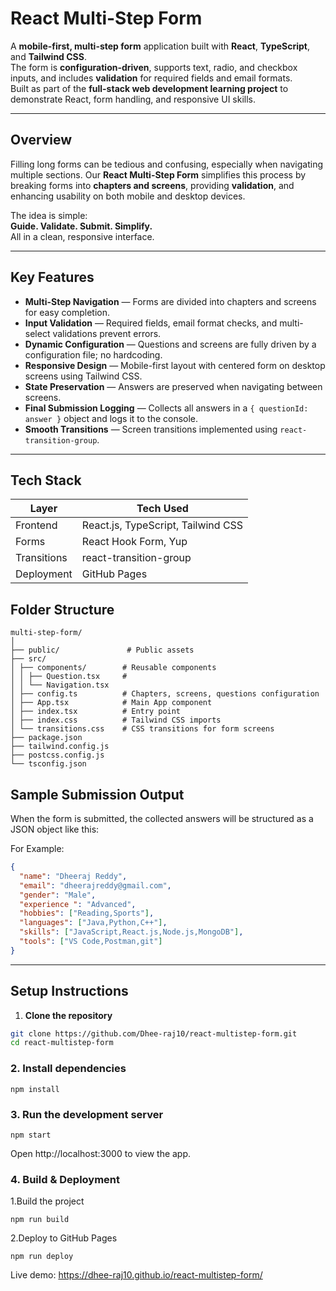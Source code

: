 # React Multi-Step Form

A **mobile-first, multi-step form** application built with **React**, **TypeScript**, and **Tailwind CSS**.  
The form is **configuration-driven**, supports text, radio, and checkbox inputs, and includes **validation** for required fields and email formats.  
Built as part of the **full-stack web development learning project** to demonstrate React, form handling, and responsive UI skills.


---

## Overview

Filling long forms can be tedious and confusing, especially when navigating multiple sections. Our **React Multi-Step Form** simplifies this process by breaking forms into **chapters and screens**, providing **validation**, and enhancing usability on both mobile and desktop devices.  

The idea is simple:  
**Guide. Validate. Submit. Simplify.**  
All in a clean, responsive interface.


---

## Key Features

- **Multi-Step Navigation** — Forms are divided into chapters and screens for easy completion.  
- **Input Validation** — Required fields, email format checks, and multi-select validations prevent errors.  
- **Dynamic Configuration** — Questions and screens are fully driven by a configuration file; no hardcoding.  
- **Responsive Design** — Mobile-first layout with centered form on desktop screens using Tailwind CSS.  
- **State Preservation** — Answers are preserved when navigating between screens.  
- **Final Submission Logging** — Collects all answers in a `{ questionId: answer }` object and logs it to the console.  
- **Smooth Transitions** — Screen transitions implemented using `react-transition-group`.


---

##  Tech Stack

| Layer       | Tech Used                     |
|-------------|-------------------------------|
| Frontend    | React.js, TypeScript, Tailwind CSS |
| Forms       | React Hook Form, Yup          |
| Transitions | react-transition-group       |
| Deployment  | GitHub Pages                 |

## Folder Structure
    multi-step-form/
    │
    ├── public/               # Public assets
    ├── src/
    │ ├── components/        # Reusable components
    │ │ ├── Question.tsx     #
    │ │ └── Navigation.tsx
    │ ├── config.ts          # Chapters, screens, questions configuration
    │ ├── App.tsx            # Main App component
    │ ├── index.tsx          # Entry point
    │ ├── index.css          # Tailwind CSS imports
    │ └── transitions.css    # CSS transitions for form screens
    ├── package.json
    ├── tailwind.config.js
    ├── postcss.config.js
    └── tsconfig.json

## Sample Submission Output

When the form is submitted, the collected answers will be structured as a JSON object like this:

For Example:
```json
{
  "name": "Dheeraj Reddy",
  "email": "dheerajreddy@gmail.com",
  "gender": "Male",
  "experience ": "Advanced",
  "hobbies": ["Reading,Sports"],
  "languages": ["Java,Python,C++"],
  "skills": ["JavaScript,React.js,Node.js,MongoDB"],
  "tools": ["VS Code,Postman,git"]
}

```

---

## Setup Instructions

1. **Clone the repository**

```bash
git clone https://github.com/Dhee-raj10/react-multistep-form.git
cd react-multistep-form
```
### 2. Install dependencies
```
npm install
```
### 3. Run the development server
```
npm start
```

Open http://localhost:3000 to view the app.
 
### 4. Build & Deployment
1.Build the project
```
npm run build
```
2.Deploy to GitHub Pages
```
npm run deploy

```
Live demo: https://dhee-raj10.github.io/react-multistep-form/

